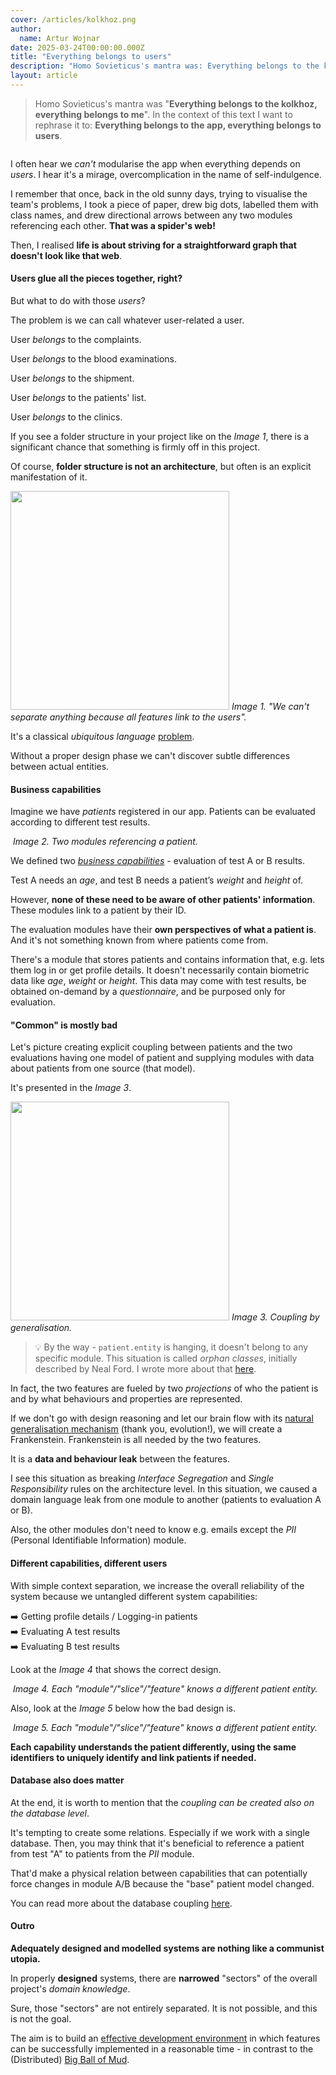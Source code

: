 ```yaml
---
cover: /articles/kolkhoz.png
author:
  name: Artur Wojnar
date: 2025-03-24T00:00:00.000Z
title: "Everything belongs to users"
description: "Homo Sovieticus's mantra was: Everything belongs to the kolkhoz, everything belongs to me. In the context of this text, I want to rephrase it to: Everything belongs to the app, everything belongs to users."
layout: article
---
```


> Homo Sovieticus's mantra was "**Everything belongs to the kolkhoz, everything belongs to me**". In the context of this text I want to rephrase it to: **Everything belongs to the app, everything belongs to users**.

<img src="/articles/kolkhoz.png" alt />
  
I often hear we _can't_ modularise the app when everything depends on _users_. I hear it's a mirage, overcomplication in the name of self-indulgence.  
  
I remember that once, back in the old sunny days, trying to visualise the team's problems, I took a piece of paper, drew big dots, labelled them with class names, and drew directional arrows between any two modules referencing each other. **That was a spider's web!** 
  
Then, I realised **life is about striving for a straightforward graph that doesn't look like that web**.  

#### Users glue all the pieces together, right?
  
But what to do with those _users_?  
  
The problem is we can call whatever user-related a user.

User _belongs_ to the complaints.

User _belongs_ to the blood examinations.

User _belongs_ to the shipment.

User _belongs_ to the patients' list.

User _belongs_ to the clinics.

If you see a folder structure in your project like on the _Image 1_, there is a significant chance that something is firmly off in this project.

Of course, **folder structure is not an architecture**, but often is an explicit manifestation of it.

<p>
  <img class="article-image" src="/articles/kolhkoz/folders.png" width="350px" alt>
  <em class="image-description">Image 1. "We can't separate anything because all features link to the users".</em>
</p>

It's a classical _ubiquitous language_ [problem](https://martinfowler.com/bliki/UbiquitousLanguage.html).

Without a proper design phase we can't discover subtle differences between actual entities.

#### Business capabilities
  
Imagine we have _patients_ registered in our app. Patients can be evaluated according to different test results.  
  
<p>
  <img class="article-image" src="/articles/kolhkoz/tests.png"  alt>
  <em class="image-description">Image 2. Two modules referencing a patient.</em>
</p>
  
We defined two [_business capabilities_](https://www.leanix.net/en/wiki/ea/business-capability) - evaluation of test A or B results.

Test A needs an _age_, and test B needs a patient’s _weight_ and _height_ of.

However, **none of these need to be aware of other patients' information**. These modules link to a patient by their ID.

The evaluation modules have their **own perspectives of what a patient is**. And it's not something known from where patients come from.
  
There's a module that stores patients and contains information that, e.g. lets them log in or get profile details. It doesn't necessarily contain biometric data like _age_, _weight_ or _height_. This data may come with test results, be obtained on-demand by a _questionnaire_, and be purposed only for evaluation. 

#### "Common" is mostly bad
  
Let's picture creating explicit coupling between patients and the two evaluations having one model of patient and supplying modules with data about patients from one source (that model).

It's presented in the _Image 3_.

<p>
  <img class="article-image" src="/articles/kolhkoz/folders2.png" width="350px" alt>
  <em class="image-description">Image 3. Coupling by generalisation.</em>
</p>

> 💡 By the way - `patient.entity` is hanging, it doesn't belong to any specific module. This situation is called _orphan classes_, initially described by Neal Ford. I wrote more about that [here](https://www.knowhowcode.dev/articles/solution).

In fact, the two features are fueled by two _projections_ of who the patient is and by what behaviours and properties are represented.

If we don't go with design reasoning and let our brain flow with its [natural generalisation mechanism](https://www.sciencedirect.com/science/article/pii/S0885201421001398) (thank you, evolution!), we will create a Frankenstein. Frankenstein is all needed by the two features.

It is a __data and behaviour leak__ between the features.
  
I see this situation as breaking _Interface Segregation_ and _Single Responsibility_ rules on the architecture level. 
In this situation, we caused a domain language leak from one module to another (patients to evaluation A or B).

Also, the other modules don't need to know e.g. emails except the _PII_ (Personal Identifiable Information) module.

#### Different capabilities, different users
  
With simple context separation, we increase the overall reliability of the system because we untangled different system capabilities:

➡️ Getting profile details / Logging-in patients  
➡️ Evaluating A test results  
➡️ Evaluating B test results  

Look at the _Image 4_ that shows the correct design.

<p>
  <img class="article-image" src="/articles/kolhkoz/separation.png" alt>
  <em class="image-description">Image 4. Each "module"/"slice"/"feature" knows a different patient entity.</em>
</p>

Also, look at the _Image 5_ below how the bad design is.

<p>
  <img class="article-image" src="/articles/kolhkoz/no-separation.png" alt>
  <em class="image-description">Image 5. Each "module"/"slice"/"feature" knows a different patient entity.</em>
</p>
  
**Each capability understands the patient differently, using the same identifiers to uniquely identify and link patients if needed.**

#### Database also does matter

At the end, it is worth to mention that the _coupling can be created also on the database level_.

It's tempting to create some relations. Especially if we work with a single database. Then, you may think that it's beneficial to reference a patient from test "A" to patients from the _PII_ module.

That'd make a physical relation between capabilities that can potentially force changes in module A/B because the "base" patient model changed.

You can read more about the database coupling [here](https://www.knowhowcode.dev/articles/decomposition). 

#### Outro

**Adequately designed and modelled systems are nothing like a communist utopia.**

In properly **designed** systems, there are **narrowed** "sectors" of the overall project's _domain knowledge_.

Sure, those "sectors" are not entirely separated. It is not possible, and this is not the goal.

The aim is to build an [effective development environment](https://www.knowhowcode.dev/articles/coupling) in which features can be successfully implemented in a reasonable time - in contrast to the (Distributed) [Big Ball of Mud](https://thedomaindrivendesign.io/big-ball-of-mud/).



